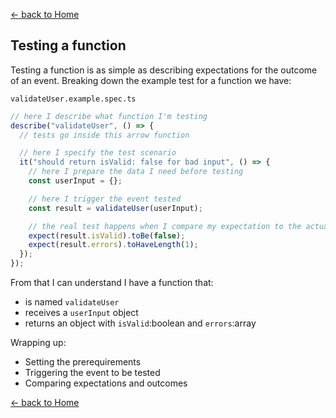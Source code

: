 [<- back to Home](https://github.com/DiogoZdev/Jest)

## Testing a function

Testing a function is as simple as describing expectations for the outcome of an event.
Breaking down the example test for a function we have:

`validateUser.example.spec.ts`

```js
// here I describe what function I'm testing
describe("validateUser", () => {
  // tests go inside this arrow function

  // here I specify the test scenario
  it("should return isValid: false for bad input", () => {
    // here I prepare the data I need before testing
    const userInput = {};

    // here I trigger the event tested
    const result = validateUser(userInput);

    // the real test happens when I compare my expectation to the actual outcome.
    expect(result.isValid).toBe(false);
    expect(result.errors).toHaveLength(1);
  });
});
```

From that I can understand I have a function that:

- is named `validateUser`
- receives a `userInput` object
- returns an object with `isValid`:boolean and `errors`:array

Wrapping up:

- Setting the prerequirements
- Triggering the event to be tested
- Comparing expectations and outcomes

[<- back to Home](https://github.com/DiogoZdev/Jest)
